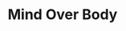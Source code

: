 ---
title: "Mind Over Body"

feat:
  types: ["General"]
  description: |
    Your ability damage heals more rapidly.
  prerequisite: |
    Con 13.
  benefit: |
    You heal ability damage and ability burn damage more quickly than normal. You heal a number of ability points per day equal to 1 + your Constitution bonus.
  normal: |
    You heal ability damage and ability burn damage at a rate of 1 point per day.
---